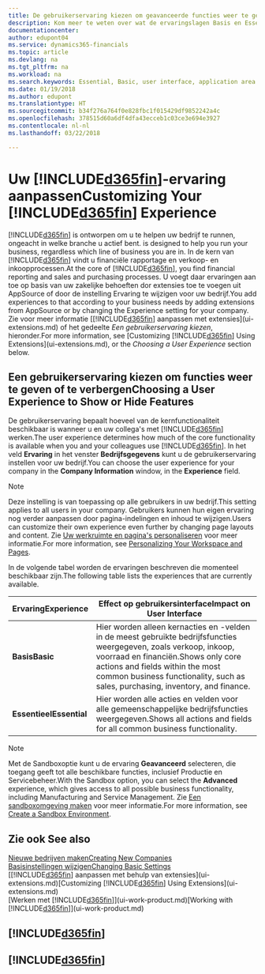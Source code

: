 ```yaml
---
title: De gebruikerservaring kiezen om geavanceerde functies weer te geven of te verbergen | Microsoft Docs
description: Kom meer te weten over wat de ervaringslagen Basis en Essentieel betekenen voor de gebruikersinterface, toepassingsgebieden en uw bedrijf in Dynamics 365 Business edition.
documentationcenter: 
author: edupont04
ms.service: dynamics365-financials
ms.topic: article
ms.devlang: na
ms.tgt_pltfrm: na
ms.workload: na
ms.search.keywords: Essential, Basic, user interface, application area
ms.date: 01/19/2018
ms.author: edupont
ms.translationtype: HT
ms.sourcegitcommit: b34f276a764f0e828fbc1f015429df9852242a4c
ms.openlocfilehash: 378515d60a6df4dfa43ecceb1c03ce3e694e3927
ms.contentlocale: nl-nl
ms.lasthandoff: 03/22/2018

---
```

# <a name="customizing-your-included365finincludesd365finmdmd-experience"></a><span data-ttu-id="e21db-103">Uw [!INCLUDE[d365fin](includes/d365fin_md.md)]-ervaring aanpassen</span><span class="sxs-lookup"><span data-stu-id="e21db-103">Customizing Your [!INCLUDE[d365fin](includes/d365fin_md.md)] Experience</span></span>
[!INCLUDE[d365fin](includes/d365fin_md.md)]<span data-ttu-id="e21db-104"> is ontworpen om u te helpen uw bedrijf te runnen, ongeacht in welke branche u actief bent.</span><span class="sxs-lookup"><span data-stu-id="e21db-104"> is designed to help you run your business, regardless which line of business you are in.</span></span> <span data-ttu-id="e21db-105">In de kern van [!INCLUDE[d365fin](includes/d365fin_md.md)] vindt u financiële rapportage en verkoop- en inkoopprocessen.</span><span class="sxs-lookup"><span data-stu-id="e21db-105">At the core of [!INCLUDE[d365fin](includes/d365fin_md.md)], you find financial reporting and sales and purchasing processes.</span></span> <span data-ttu-id="e21db-106">U voegt daar ervaringen aan toe op basis van uw zakelijke behoeften dor extensies toe te voegen uit AppSource of door de instelling Ervaring te wijzigen voor uw bedrijf.</span><span class="sxs-lookup"><span data-stu-id="e21db-106">You add experiences to that according to your business needs by adding extensions from AppSource or by changing the Experience setting for your company.</span></span> <span data-ttu-id="e21db-107">Zie voor meer informatie [[!INCLUDE[d365fin](includes/d365fin_md.md)] aanpassen met extensies](ui-extensions.md) of het gedeelte *Een gebruikerservaring kiezen*, hieronder.</span><span class="sxs-lookup"><span data-stu-id="e21db-107">For more information, see [Customizing [!INCLUDE[d365fin](includes/d365fin_md.md)] Using Extensions](ui-extensions.md), or the *Choosing a User Experience* section below.</span></span>

## <a name="choosing-a-user-experience-to-show-or-hide-features"></a><span data-ttu-id="e21db-108">Een gebruikerservaring kiezen om functies weer te geven of te verbergen</span><span class="sxs-lookup"><span data-stu-id="e21db-108">Choosing a User Experience to Show or Hide Features</span></span>
<span data-ttu-id="e21db-109">De gebruikerservaring bepaalt hoeveel van de kernfunctionaliteit beschikbaar is wanneer u en uw collega's met [!INCLUDE[d365fin](includes/d365fin_md.md)] werken.</span><span class="sxs-lookup"><span data-stu-id="e21db-109">The user experience determines how much of the core functionality is available when you and your colleagues use [!INCLUDE[d365fin](includes/d365fin_md.md)].</span></span> <span data-ttu-id="e21db-110">In het veld **Ervaring** in het venster **Bedrijfsgegevens** kunt u de gebruikerservaring instellen voor uw bedrijf.</span><span class="sxs-lookup"><span data-stu-id="e21db-110">You can choose the user experience for your company in the **Company Information** window, in the **Experience** field.</span></span>

> [!NOTE]  
> <span data-ttu-id="e21db-111">Deze instelling is van toepassing op alle gebruikers in uw bedrijf.</span><span class="sxs-lookup"><span data-stu-id="e21db-111">This setting applies to all users in your company.</span></span> <span data-ttu-id="e21db-112">Gebruikers kunnen hun eigen ervaring nog verder aanpassen door pagina-indelingen en inhoud te wijzigen.</span><span class="sxs-lookup"><span data-stu-id="e21db-112">Users can customize their own experience even further by changing page layouts and content.</span></span> <span data-ttu-id="e21db-113">Zie [Uw werkruimte en pagina's personaliseren](ui-personalization-user.md) voor meer informatie.</span><span class="sxs-lookup"><span data-stu-id="e21db-113">For more information, see [Personalizing Your Workspace and Pages](ui-personalization-user.md).</span></span>  

<span data-ttu-id="e21db-114">In de volgende tabel worden de ervaringen beschreven die momenteel beschikbaar zijn.</span><span class="sxs-lookup"><span data-stu-id="e21db-114">The following table lists the experiences that are currently available.</span></span>

| <span data-ttu-id="e21db-115">Ervaring</span><span class="sxs-lookup"><span data-stu-id="e21db-115">Experience</span></span> | <span data-ttu-id="e21db-116">Effect op gebruikersinterface</span><span class="sxs-lookup"><span data-stu-id="e21db-116">Impact on User Interface</span></span> |
| --- | --- |
| <span data-ttu-id="e21db-117">**Basis**</span><span class="sxs-lookup"><span data-stu-id="e21db-117">**Basic**</span></span> |<span data-ttu-id="e21db-118">Hier worden alleen kernacties en -velden in de meest gebruikte bedrijfsfuncties weergegeven, zoals verkoop, inkoop, voorraad en financiën.</span><span class="sxs-lookup"><span data-stu-id="e21db-118">Shows only core actions and fields within the most common business functionality, such as sales, purchasing, inventory, and finance.</span></span> |
| <span data-ttu-id="e21db-119">**Essentieel**</span><span class="sxs-lookup"><span data-stu-id="e21db-119">**Essential**</span></span> |<span data-ttu-id="e21db-120">Hier worden alle acties en velden voor alle gemeenschappelijke bedrijfsfuncties weergegeven.</span><span class="sxs-lookup"><span data-stu-id="e21db-120">Shows all actions and fields for all common business functionality.</span></span>|

> [!NOTE]  
> <span data-ttu-id="e21db-121">Met de Sandboxoptie kunt u de ervaring **Geavanceerd** selecteren, die toegang geeft tot alle beschikbare functies, inclusief Productie en Servicebeheer.</span><span class="sxs-lookup"><span data-stu-id="e21db-121">With the Sandbox option, you can select the **Advanced** experience, which gives access to all possible business functionality, including Manufacturing and Service Management.</span></span> <span data-ttu-id="e21db-122">Zie [Een sandboxomgeving maken](across-how-create-sandbox-environment.md) voor meer informatie.</span><span class="sxs-lookup"><span data-stu-id="e21db-122">For more information, see [Create a Sandbox Environment](across-how-create-sandbox-environment.md).</span></span>

## <a name="see-also"></a><span data-ttu-id="e21db-123">Zie ook </span><span class="sxs-lookup"><span data-stu-id="e21db-123">See also</span></span>
[<span data-ttu-id="e21db-124">Nieuwe bedrijven maken</span><span class="sxs-lookup"><span data-stu-id="e21db-124">Creating New Companies</span></span>](about-new-company.md)  
[<span data-ttu-id="e21db-125">Basisinstellingen wijzigen</span><span class="sxs-lookup"><span data-stu-id="e21db-125">Changing Basic Settings</span></span>](ui-change-basic-settings.md)  
<span data-ttu-id="e21db-126">[[!INCLUDE[d365fin](includes/d365fin_md.md)] aanpassen met behulp van extensies](ui-extensions.md)</span><span class="sxs-lookup"><span data-stu-id="e21db-126">[Customizing [!INCLUDE[d365fin](includes/d365fin_md.md)] Using Extensions](ui-extensions.md)</span></span>  
<span data-ttu-id="e21db-127">[Werken met [!INCLUDE[d365fin](includes/d365fin_md.md)]](ui-work-product.md)</span><span class="sxs-lookup"><span data-stu-id="e21db-127">[Working with [!INCLUDE[d365fin](includes/d365fin_md.md)]](ui-work-product.md)</span></span>

## [!INCLUDE[d365fin](includes/free_trial_md.md)]  
## [!INCLUDE[d365fin](includes/training_link_md.md)]


